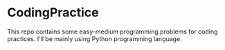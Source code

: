 # CodingPractice
This repo contains some easy-medium programming problems for coding practices. I'll be mainly using Python programming language. 
